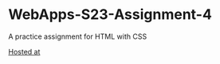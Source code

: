 # WebApps-S23-Assignment-4
A practice assignment for HTML with CSS

[Hosted at](https://44-563-web-apps-s23.github.io/44563-webapps-s23-assignment4-S562531/play.html)
